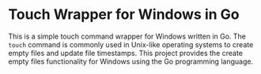 # Touch Wrapper for Windows in Go

This is a simple touch command wrapper for Windows written in Go. The `touch` command is commonly used in Unix-like operating systems to create empty files and update file timestamps. This project provides the create empty files functionality for Windows using the Go programming language.
